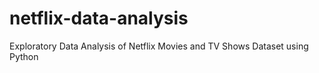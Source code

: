 # netflix-data-analysis
Exploratory Data Analysis of Netflix Movies and TV Shows Dataset using Python
